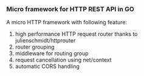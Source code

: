 ### Micro framework for HTTP REST API in GO

A micro HTTP framework with following feature:

1. high performance HTTP request router thanks to julienschmidt/httprouter
1. router grouping
1. middleware for routing group
1. request cancellation using net/context
1. automatic CORS handling

